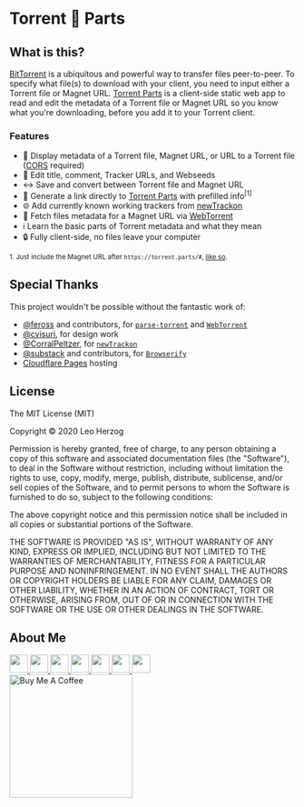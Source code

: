 # Torrent 🧲 Parts

## What is this?

[BitTorrent](https://bittorrent.com/) is a ubiquitous and powerful way to transfer files peer-to-peer. To specify what file(s) to download with your client, you need to input either a Torrent file or Magnet URL. [Torrent Parts](https://torrent.parts/) is a client-side static web app to read and edit the metadata of a Torrent file or Magnet URL so you know what you're downloading, before you add it to your Torrent client.

### Features

- 📑 Display metadata of a Torrent file, Magnet URL, or URL to a Torrent file ([CORS](https://developer.mozilla.org/en-US/docs/Web/HTTP/CORS) required)
- 📝 Edit title, comment, Tracker URLs, and Webseeds
- ↔️ Save and convert between Torrent file and Magnet URL
- 🔗 Generate a link directly to [Torrent Parts](https://torrent.parts/) with prefilled info<sup>[1]</sup>
- 🌐 Add currently known working trackers from [newTrackon](https://newtrackon.com/)
- 👥 Fetch files metadata for a Magnet URL via [WebTorrent](https://webtorrent.io/)
- ℹ️ Learn the basic parts of Torrent metadata and what they mean
- 🔒 Fully client-side, no files leave your computer

<sup>1. Just include the Magnet URL after `https://torrent.parts/#`, [like so](https://torrent.parts#magnet:?xt=urn:btih:9fc20b9e98ea98b4a35e6223041a5ef94ea27809&dn=ubuntu-20.04-desktop-amd64.iso&tr=https://torrent.ubuntu.com/announce&tr=https://ipv6.torrent.ubuntu.com/announce).</sup>

## Special Thanks

This project wouldn't be possible without the fantastic work of:

- [@feross](https://github.com/feross) and contributors, for [`parse-torrent`](https://github.com/webtorrent/parse-torrent) and [`WebTorrent`](https://github.com/webtorrent/webtorrent)
- [@cvisuri](https://github.com/cvisuri), for design work
- [@CorralPeltzer](https://github.com/CorralPeltzer), for [`newTrackon`](https://github.com/CorralPeltzer/newTrackon)
- [@substack](https://github.com/substack) and contributors, for [`Browserify`](https://github.com/browserify/browserify)
- [Cloudflare Pages](https://pages.cloudflare.com/) hosting

## License

The MIT License (MIT)

Copyright © 2020 Leo Herzog

Permission is hereby granted, free of charge, to any person obtaining a copy of this software and associated documentation files (the "Software"), to deal in the Software without restriction, including without limitation the rights to use, copy, modify, merge, publish, distribute, sublicense, and/or sell copies of the Software, and to permit persons to whom the Software is furnished to do so, subject to the following conditions:

The above copyright notice and this permission notice shall be included in all copies or substantial portions of the Software.

THE SOFTWARE IS PROVIDED "AS IS", WITHOUT WARRANTY OF ANY KIND, EXPRESS OR IMPLIED, INCLUDING BUT NOT LIMITED TO THE WARRANTIES OF MERCHANTABILITY, FITNESS FOR A PARTICULAR PURPOSE AND NONINFRINGEMENT. IN NO EVENT SHALL THE AUTHORS OR COPYRIGHT HOLDERS BE LIABLE FOR ANY CLAIM, DAMAGES OR OTHER LIABILITY, WHETHER IN AN ACTION OF CONTRACT, TORT OR OTHERWISE, ARISING FROM, OUT OF OR IN CONNECTION WITH THE SOFTWARE OR THE USE OR OTHER DEALINGS IN THE SOFTWARE.

## About Me

<a href="https://herzog.tech/" target="_blank">
  <img src="https://herzog.tech/signature/link.svg.png" width="32px" />
</a>
<a href="https://twitter.com/xd1936" target="_blank">
  <img src="https://herzog.tech/signature/twitter.svg.png" width="32px" />
</a>
<a href="https://facebook.com/xd1936" target="_blank">
  <img src="https://herzog.tech/signature/facebook.svg.png" width="32px" />
</a>
<a href="https://github.com/leoherzog" target="_blank">
  <img src="https://herzog.tech/signature/github.svg.png" width="32px" />
</a>
<a href="https://keybase.io/leoherzog" target="_blank">
  <img src="https://herzog.tech/signature/keybase.svg.png" width="32px" />
</a>
<a href="https://www.linkedin.com/in/leoherzog" target="_blank">
  <img src="https://herzog.tech/signature/linkedin.svg.png" width="32px" />
</a>
<a href="https://hope.edu/directory/people/herzog-leo/" target="_blank">
  <img src="https://herzog.tech/signature/anchor.svg.png" width="32px" />
</a>
<br />
<a href="https://www.buymeacoffee.com/leoherzog" target="_blank">
  <img src="https://cdn.buymeacoffee.com/buttons/lato-black.png" alt="Buy Me A Coffee" width="217px" />
</a>
